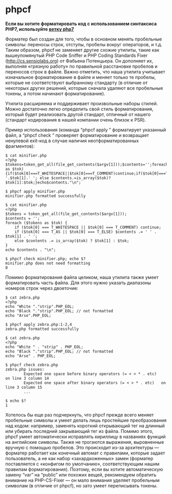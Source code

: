 phpcf
=====

**Если вы хотите форматировать код с использованием синтаксиса PHP7, используйте [ветку php7](https://github.com/badoo/phpcf/tree/php7)**

Форматер был создан для того, чтобы в основном менять пробельные символы: переносы строк, отступы, пробелы вокруг операторов, и т.д. Таким образом, phpcf не заменяет другие схожие утилиты, такие как вышеупомянутый PHP Code Sniffer и PHP Coding Standards Fixer (http://cs.sensiolabs.org) от Фабьена Потенцьера. Он дополняет их, выполняя «грязную работу» по правильной расстановке пробелов и переносов строк в файле. Важно отметить, что наша утилита учитывает изначальное форматирование в файле и меняет только те пробелы, которые не соответствуют выбранному стандарту (в отличие от некоторых других решений, которые сначала удаляют все пробельные токены, а потом начинают форматирование).

Утилита расширяема и поддерживает произвольные наборы стилей. Можно достаточно легко определить свой стиль форматирования, который будет реализовать другой стандарт, отличный от нашего (стандарт кодирования в нашей компании очень близок к PSR).

Пример использования (команда “phpcf apply <filename>” форматирует указанный файл, а “phpcf check <filename>” проверяет форматирование и возвращает ненулевой exit-код в случае наличия неотформатированных фрагментов):

```
$ cat minifier.php
<?php
$tokens=token_get_all(file_get_contents($argv[1]));$contents='';foreach($tokens as $tok){if($tok[0]===T_WHITESPACE||$tok[0]===T_COMMENT)continue;if($tok[0]===T_AS||$tok[0]===T_ELSE)$contents.=' '.$tok[1].' '; else $contents.=is_array($tok)?$tok[1]:$tok;}echo$contents."\n";

$ phpcf apply minifier.php
minifier.php formatted successfully

$ cat minifier.php
<?php
$tokens = token_get_all(file_get_contents($argv[1]));
$contents = '';
foreach ($tokens as $tok) {
    if ($tok[0] === T_WHITESPACE || $tok[0] === T_COMMENT) continue;
    if ($tok[0] === T_AS || $tok[0] === T_ELSE) $contents .= ' ' . $tok[1] . ' ';
    else $contents .= is_array($tok) ? $tok[1] : $tok;
}
echo $contents . "\n";

$ phpcf check minifier.php; echo $?
minifier.php does not need formatting
0
```


Помимо форматирования файла целиком, наша утилита также умеет форматировать часть файла. Для этого нужно указать диапазоны номеров строк через двоеточие:

```
$ cat zebra.php 
<?php
echo "White "."strip".PHP_EOL;
echo "Black "."strip".PHP_EOL; // not formatted
echo "Arse".PHP_EOL;

$ phpcf apply zebra.php:1-2,4
zebra.php formatted successfully

$ cat zebra.php 
<?php
echo "White " . "strip" . PHP_EOL;
echo "Black "."strip".PHP_EOL; // not formatted
echo "Arse" . PHP_EOL;

$ phpcf check zebra.php
zebra.php issues:
        Expected one space before binary operators (= < > * . etc)   on line 3 column 14
        Expected one space after binary operators (= < > * . etc)   on line 3 column 15
        ...

$ echo $?
1
```

Хотелось бы еще раз подчеркнуть, что phpcf прежде всего меняет пробельные символы и умеет делать лишь простейшие преобразования над кодом: например, заменять короткий открывающий тег на длинный или убирать последний закрывающий тег из файла. Помимо этого, phpcf умеет автоматически исправлять кириллицу в названиях функций на английские символы. Также не трогаются выражения, выровненные вручную с помощью пробелов. Это происходит из-за архитектуры — форматер работает как конечный автомат с правилами, которые задает пользователь, а не как набор «захардкоженных» замен (форматер поставляется с «конфигом по умолчанию», соответствующим нашим правилам форматирования). Поэтому, если вы хотите автоматическую замену “var” на “public” или похожих вещей, рекомендуем обратить внимание на PHP-CS-Fixer — он мало внимания уделяет пробельным символам (в отличие от phpcf), но зато умеет переписывать токены.
